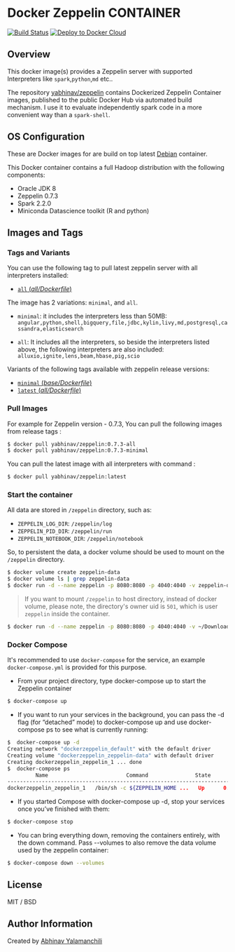 # Docker Zeppelin CONTAINER
[![Build Status](https://travis-ci.org/yabhinav/docker-zeppelin.svg?branch=master)](https://travis-ci.org/yabhinav/docker-zeppelin)
[![Deploy to Docker Cloud](https://files.cloud.docker.com/images/deploy-to-dockercloud.svg)](https://cloud.docker.com/stack/deploy/?repo=https://github.com/yabhinav/docker-zeppelin)

## Overview
This docker image(s) provides a Zeppelin server with supported Interpreters like `spark`,`python`,`md` etc..  

The repository [yabhinav/zeppelin](https://hub.docker.com/r/yabhinav/zeppelin/) contains Dockerized Zeppelin Container images, published to the public Docker Hub via automated build mechanism. I use it to evaluate independently spark code in a more convenient way than a `spark-shell`.

## OS Configuration
These are Docker images for are build on top latest [Debian](https://hub.docker.com/_/debian/) container.

This Docker container contains a full Hadoop distribution with the following components:

* Oracle JDK 8
* Zeppelin 0.7.3
* Spark 2.2.0
* Miniconda Datascience toolkit (R and python)

## Images and Tags

### Tags and Variants

You can use the following tag to pull latest zeppelin server with all interpreters installed:
- [`all` (*all/Dockerfile*)](https://github.com/yabhinav/docker-zeppelin/blob/master/all/Dockerfile)

The image has 2 variations:  `minimal`, and `all`.

* `minimal`: it includes the interpreters less than 50MB: `angular,python,shell,bigquery,file,jdbc,kylin,livy,md,postgresql,cassandra,elasticsearch`

* `all`: It includes all the interpreters, so beside the interpreters listed above, the following interpreters are also included: `alluxio,ignite,lens,beam,hbase,pig,scio`

Variants of the following tags available with zeppelin release versions:
- [`minimal` (*base/Dockerfile*)](https://github.com/yabhinav/docker-zeppelin/blob/master/minimal/Dockerfile)
- [`latest` (*all/Dockerfile*)](https://github.com/yabhinav/docker-zeppelin/blob/master/all/Dockerfile)

### Pull Images

For example for Zeppelin version - 0.7.3, You can pull the following images from release tags :

``` bash
$ docker pull yabhinav/zeppelin:0.7.3-all
$ docker pull yabhinav/zeppelin:0.7.3-minimal
```

You can pull the latest image with all interpreters with command :

``` bash
$ docker pull yabhinav/zeppelin:latest
```


### Start the container

All data are stored in `/zeppelin` directory, such as:

* `ZEPPELIN_LOG_DIR`: `/zeppelin/log`
* `ZEPPELIN_PID_DIR`: `/zeppelin/run`
* `ZEPPELIN_NOTEBOOK_DIR`: `/zeppelin/notebook`

So, to persistent the data, a docker volume should be used to mount on the `/zeppelin` directory.
```bash
$ docker volume create zeppelin-data
$ docker volume ls | grep zeppelin-data
$ docker run -d --name zeppelin -p 8080:8080 -p 4040:4040 -v zeppelin-data:/zeppelin yabhinav/zeppelin:latest
```

> If you want to mount `/zeppelin` to host directory, instead of docker volume, please note, the directory's owner uid is `501`, which is user `zeppelin` inside the container.

```bash
$ docker run -d --name zeppelin -p 8080:8080 -p 4040:4040 -v ~/Downloads/zeppelin-data:/zeppelin yabhinav/zeppelin:latest
```


### Docker Compose
It's recommended to use `docker-compose` for the service, an example `docker-compose.yml` is provided for this purpose.

* From your project directory, type docker-compose up to start the Zeppelin container

```bash
$ docker-compose up
```

* If you want to run your services in the background, you can pass the -d flag (for “detached” mode) to docker-compose up and use docker-compose ps to see what is currently running:

```bash
$  docker-compose up -d
Creating network "dockerzeppelin_default" with the default driver
Creating volume "dockerzeppelin_zeppelin-data" with default driver
Creating dockerzeppelin_zeppelin_1 ... done
$  docker-compose ps
         Name                         Command               State                       Ports
-------------------------------------------------------------------------------------------------------------------
dockerzeppelin_zeppelin_1   /bin/sh -c ${ZEPPELIN_HOME ...   Up      0.0.0.0:4040->4040/tcp, 0.0.0.0:8080->8080/tcp}
```

* If you started Compose with docker-compose up -d, stop your services once you’ve finished with them:

```bash
$ docker-compose stop
```

* You can bring everything down, removing the containers entirely, with the down command. Pass --volumes to also remove the data volume used by the zeppelin container:

```bash
$ docker-compose down --volumes
```

## License

MIT / BSD


## Author Information

Created by [Abhinav Yalamanchili](https://yabhinav.github.com)
